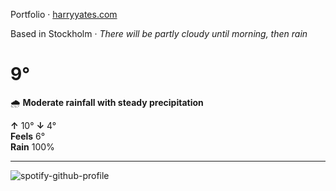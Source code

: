 Portfolio · [harryyates.com](https://harryyates.com)

<!-- WEATHER_START -->
Based in Stockholm · *There will be partly cloudy until morning, then rain*

# 9°
🌧️ **Moderate rainfall with steady precipitation**

**↑** 10° **↓** 4°  
**Feels** 6°  
**Rain** 100%

---
<!-- WEATHER_END -->

<p align="left">
  <a>
    <img src="https://spotify-github-profile.kittinanx.com/api/view?uid=bigbello&cover_image=true&theme=natemoo-re&show_offline=true&background_color=121212&interchange=false&bar_color=53b14f&bar_color_cover=false" alt="spotify-github-profile">
  </a>
</p>